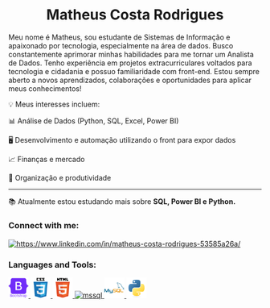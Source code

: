 <h1 align="center">Matheus Costa Rodrigues</h1>
Meu nome é Matheus, sou estudante de Sistemas de Informação e apaixonado por tecnologia, especialmente na área de dados. Busco constantemente aprimorar minhas habilidades para me tornar um Analista de Dados.
Tenho experiência em projetos extracurriculares voltados para tecnologia e cidadania e possuo familiaridade com front-end. Estou sempre aberto a novos aprendizados, colaborações e oportunidades para aplicar meus conhecimentos!

💡 Meus interesses incluem:

📊 Análise de Dados (Python, SQL, Excel, Power BI)

🖥️ Desenvolvimento e automação utilizando o front para expor dados

📈 Finanças e mercado

🎯 Organização e produtividade
_____________________________________________________________________________________
📚 Atualmente estou estudando mais sobre **SQL, Power BI e Python.**



<h3 align="left">Connect with me:</h3>
<p align="left">
<a href="linkedin.com/in/matheus-costa-rodrigues-53585a26a/" target="blank"><img align="center" src="https://raw.githubusercontent.com/rahuldkjain/github-profile-readme-generator/master/src/images/icons/Social/linked-in-alt.svg" alt="https://www.linkedin.com/in/matheus-costa-rodrigues-53585a26a/" height="30" width="40" /></a>
</p>

<h3 align="left">Languages and Tools:</h3>
<p align="left"> <a href="https://getbootstrap.com" target="_blank" rel="noreferrer"> <img src="https://raw.githubusercontent.com/devicons/devicon/master/icons/bootstrap/bootstrap-plain-wordmark.svg" alt="bootstrap" width="40" height="40"/> </a> <a href="https://www.w3schools.com/css/" target="_blank" rel="noreferrer"> <img src="https://raw.githubusercontent.com/devicons/devicon/master/icons/css3/css3-original-wordmark.svg" alt="css3" width="40" height="40"/> </a> <a href="https://www.w3.org/html/" target="_blank" rel="noreferrer"> <img src="https://raw.githubusercontent.com/devicons/devicon/master/icons/html5/html5-original-wordmark.svg" alt="html5" width="40" height="40"/> </a> <a href="https://www.microsoft.com/en-us/sql-server" target="_blank" rel="noreferrer"> <img src="https://www.svgrepo.com/show/303229/microsoft-sql-server-logo.svg" alt="mssql" width="40" height="40"/> </a> <a href="https://www.mysql.com/" target="_blank" rel="noreferrer"> <img src="https://raw.githubusercontent.com/devicons/devicon/master/icons/mysql/mysql-original-wordmark.svg" alt="mysql" width="40" height="40"/> </a> <a href="https://www.python.org" target="_blank" rel="noreferrer"> <img src="https://raw.githubusercontent.com/devicons/devicon/master/icons/python/python-original.svg" alt="python" width="40" height="40"/> </a> </p>








<!--- 👋 Hi, I’m @Theuscr
- 👀 I’m interested in ...
- 🌱 I’m currently learning ...
- 💞️ I’m looking to collaborate on ...
- 📫 How to reach me ...
- 😄 Pronouns: ...
- ⚡ Fun fact: ...

Theuscr/Theuscr is a ✨ special ✨ repository because its `README.md` (this file) appears on your GitHub profile.
You can click the Preview link to take a look at your changes.
--->
